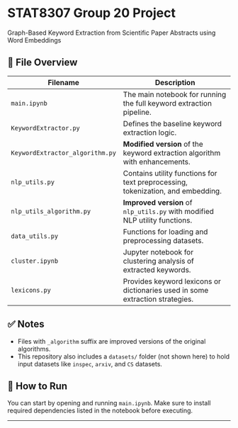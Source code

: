 # STAT8307 Group 20 Project
Graph-Based Keyword Extraction from Scientific Paper Abstracts using Word Embeddings

## 📁 File Overview

| Filename                        | Description |
|--------------------------------|-------------|
| `main.ipynb`                   | The main notebook for running the full keyword extraction pipeline. |
| `KeywordExtractor.py`          | Defines the baseline keyword extraction logic. |
| `KeywordExtractor_algorithm.py`| **Modified version** of the keyword extraction algorithm with enhancements. |
| `nlp_utils.py`                 | Contains utility functions for text preprocessing, tokenization, and embedding. |
| `nlp_utils_algorithm.py`       | **Improved version** of `nlp_utils.py` with modified NLP utility functions. |
| `data_utils.py`                | Functions for loading and preprocessing datasets. |
| `cluster.ipynb`                | Jupyter notebook for clustering analysis of extracted keywords. |
| `lexicons.py`                  | Provides keyword lexicons or dictionaries used in some extraction strategies. |


## ✅ Notes

- Files with `_algorithm` suffix are improved versions of the original algorithms.
- This repository also includes a `datasets/` folder (not shown here) to hold input datasets like `inspec`, `arxiv`, and `CS` datasets.

## 🚀 How to Run

You can start by opening and running `main.ipynb`. Make sure to install required dependencies listed in the notebook before executing.

---
